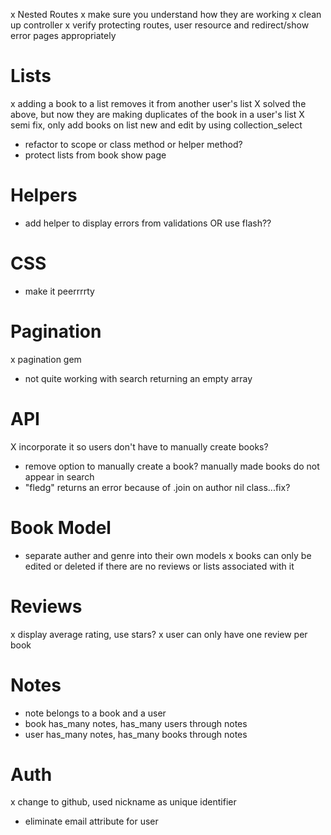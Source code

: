 x Nested Routes
x make sure you understand how they are working
x clean up controller
x verify protecting routes, user resource and redirect/show error pages appropriately

# Lists
x adding a book to a list removes it from another user's list
X solved the above, but now they are making duplicates of the book in a user's list
X semi fix, only add books on list new and edit by using collection_select
- refactor to scope or class method or helper method?
- protect lists from book show page

# Helpers
- add helper to display errors from validations OR use flash??

# CSS
- make it peerrrrty

# Pagination
x pagination gem
- not quite working with search returning an empty array

# API
X incorporate it so users don't have to manually create books?
- remove option to manually create a book? manually made books do not appear in search
- "fledg" returns an error because of .join on author nil class...fix?

# Book Model
- separate auther and genre into their own models
x books can only be edited or deleted if there are no reviews or lists associated with it

# Reviews
x display average rating, use stars?
x user can only have one review per book

# Notes
- note belongs to a book and a user
- book has_many notes, has_many users through notes
- user has_many notes, has_many books through notes

# Auth
x change to github, used nickname as unique identifier
- eliminate email attribute for user